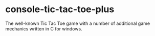 # console-tic-tac-toe-plus
The well-known Tic Tac Toe game with a number of additional game mechanics written in C for windows.
